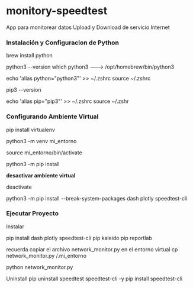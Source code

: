 # monitory-speedtest
App para monitorear datos Upload y Download de servicio Internet 


### Instalación y Configuracion de Python

brew install python

python3 --version
which python3 ---> /opt/homebrew/bin/python3

echo 'alias python="python3"' >> ~/.zshrc
source ~/.zshrc

pip3 --version

echo 'alias pip="pip3"' >> ~/.zshrc
source ~/.zshr

### **Configurando Ambiente Virtual**

pip install virtualenv

python3 -m venv mi_entorno

source mi_entorno/bin/activate

python3 -m pip install

**desactivar ambiente virtual**

deactivate

python3 -m pip install --break-system-packages dash plotly speedtest-cli


### Ejecutar Proyecto

Instalar 

pip install dash plotly speedtest-cli
pip kaleido
pip reportlab

recuerda copiar el archivo network_monitor.py en el entorno virtual
cp network_monitor.py /.mi_entorno

python network_monitor.py

Uninstall
pip uninstall speedtest speedtest-cli -y
pip install speedtest-cli
